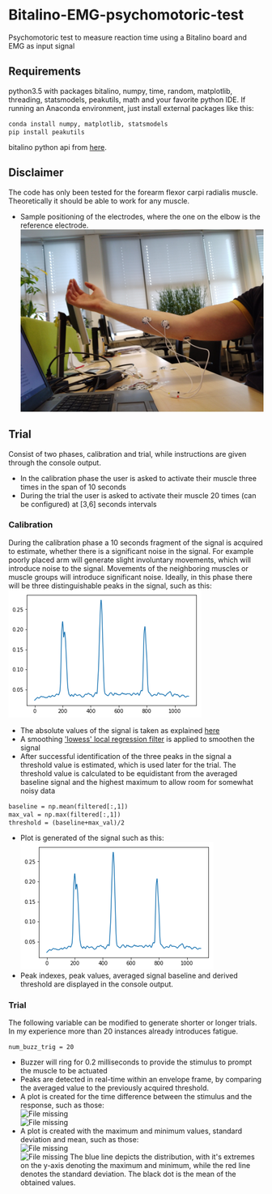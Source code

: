 # Bitalino-EMG-psychomotoric-test
Psychomotoric test to measure reaction time using a Bitalino board and EMG as input signal

## Requirements
python3.5 with packages bitalino, numpy, time, random, matplotlib, threading, statsmodels, peakutils, math and your favorite python IDE. If running an Anaconda environment, just install external packages like this:
```
conda install numpy, matplotlib, statsmodels
pip install peakutils
```
bitalino python api from [here](https://github.com/BITalinoWorld/revolution-python-api).

## Disclaimer
The code has only been tested for the forearm flexor carpi radialis muscle. Theoretically it should be able to work for any muscle.
* Sample positioning of the electrodes, where the one on the elbow is the reference electrode. <br/>
![File missing](imgs/Electrode_placement.jpg)

## Trial
Consist of two phases, calibration and trial, while instructions are given through the console output.
* In the calibration phase the user is asked to activate their muscle three times in the span of 10 seconds
* During the trial the user is asked to activate their muscle 20 times (can be configured) at [3,6] seconds intervals


### Calibration
During the calibration phase a 10 seconds fragment of the signal is acquired to estimate, whether there is a significant noise in the signal. For example poorly placed arm will generate slight involuntary movements, which will introduce noise to the signal. Movements of the neighboring muscles or muscle groups will introduce significant noise.
Ideally, in this phase there will be three distinguishable peaks in the signal, such as this:
![File missing](plots/calibration.png)
* The absolute values of the signal is taken as explained [here](https://en.wikipedia.org/wiki/Electromyography#EMG_signal_processing)
* A smoothing ['lowess' local regression filter](https://en.wikipedia.org/wiki/Local_regression) is applied to smoothen the signal
* After successful identification of the three peaks in the signal a threshold value is estimated, which is used later for the trial. The threshold value is calculated to be equidistant from the averaged baseline signal and the highest maximum to allow room for somewhat noisy data
```
baseline = np.mean(filtered[:,1])
max_val = np.max(filtered[:,1])
threshold = (baseline+max_val)/2
```
* Plot is generated of the signal such as this: <br/>
![File missing](plots/calibration.png)
* Peak indexes, peak values, averaged signal baseline and derived threshold are displayed in the console output.

### Trial
The following variable can be modified to generate shorter or longer trials. In my experience more than 20 instances already introduces fatigue.
```
num_buzz_trig = 20
```
* Buzzer will ring for 0.2 milliseconds to provide the stimulus to prompt the muscle to be actuated
* Peaks are detected in real-time within an envelope frame, by comparing the averaged value to the previously acquired threshold.
* A plot is created for the time difference between the stimulus and the response, such as those:<br/>
![File missing](plots/plot1)<br/>
![File missing](plots/plot1_1)
* A plot is created with the maximum and minimum values, standard deviation and mean, such as those:<br/>
![File missing](plots/plot2)<br/>
![File missing](plots/plot2_2)
The blue line depicts the distribution, with it's extremes on the y-axis denoting the maximum and minimum, while the red line denotes the standard deviation. The black dot is the mean of the obtained values.